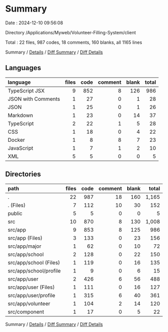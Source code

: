 # Summary

Date : 2024-12-10 09:56:08

Directory /Applications/Myweb/Volunteer-Filling-System/client

Total : 22 files,  987 codes, 18 comments, 160 blanks, all 1165 lines

Summary / [Details](details.md) / [Diff Summary](diff.md) / [Diff Details](diff-details.md)

## Languages
| language | files | code | comment | blank | total |
| :--- | ---: | ---: | ---: | ---: | ---: |
| TypeScript JSX | 9 | 852 | 8 | 126 | 986 |
| JSON with Comments | 1 | 27 | 0 | 1 | 28 |
| JSON | 1 | 25 | 0 | 1 | 26 |
| Markdown | 1 | 23 | 0 | 14 | 37 |
| TypeScript | 2 | 22 | 1 | 5 | 28 |
| CSS | 1 | 18 | 0 | 4 | 22 |
| Docker | 1 | 8 | 8 | 7 | 23 |
| JavaScript | 1 | 7 | 1 | 2 | 10 |
| XML | 5 | 5 | 0 | 0 | 5 |

## Directories
| path | files | code | comment | blank | total |
| :--- | ---: | ---: | ---: | ---: | ---: |
| . | 22 | 987 | 18 | 160 | 1,165 |
| . (Files) | 7 | 112 | 10 | 30 | 152 |
| public | 5 | 5 | 0 | 0 | 5 |
| src | 10 | 870 | 8 | 130 | 1,008 |
| src/app | 9 | 853 | 8 | 125 | 986 |
| src/app (Files) | 3 | 133 | 0 | 23 | 156 |
| src/app/major | 1 | 62 | 0 | 10 | 72 |
| src/app/school | 2 | 128 | 0 | 22 | 150 |
| src/app/school (Files) | 1 | 119 | 0 | 16 | 135 |
| src/app/school/profile | 1 | 9 | 0 | 6 | 15 |
| src/app/user | 2 | 426 | 6 | 56 | 488 |
| src/app/user (Files) | 1 | 111 | 0 | 16 | 127 |
| src/app/user/profile | 1 | 315 | 6 | 40 | 361 |
| src/app/volunteer | 1 | 104 | 2 | 14 | 120 |
| src/component | 1 | 17 | 0 | 5 | 22 |

Summary / [Details](details.md) / [Diff Summary](diff.md) / [Diff Details](diff-details.md)